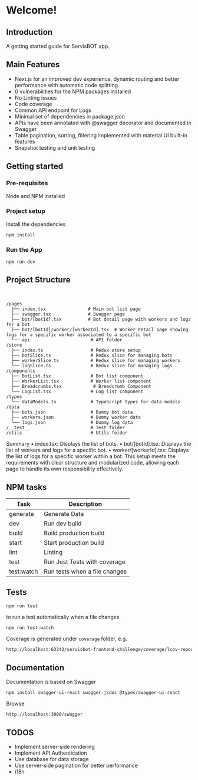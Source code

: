 # Welcome!

## Introduction

A getting started guide for ServisBOT app.

## Main Features
* Next.js for an improved dev experience, dynamic routing and better performance with automatic code splitting
* 0 vulnerabilities for the NPM packages installed
* No Linting issues
* Code coverage
* Common API endpoint for Logs
* Minimal set of dependencies in package.json
* APIs have been annotated with @swagger decorator and documented in Swagger
* Table pagination, sorting, filtering implemented with material UI built-in features
* Snapshot testing and unit testing

## Getting started

### Pre-requisites

Node and NPM installed

### Project setup

Install the dependencies
```shell
npm install
```

### Run the App
```shell
npm run dev
```

## Project Structure

```shell


/pages
  ├── index.tsx                # Main bot list page
  ├── swagger.tsx              # Swagger page
  ├── bot/[botId].tsx          # Bot detail page with workers and logs for a bot
  ├── bot/[botId]/worker/[workerId].tsx  # Worker detail page showing logs for a specific worker associated to a specific bot
  └── api                       # API folder
/store
  ├── index.ts                  # Redux store setup
  ├── botSlice.ts               # Redux slice for managing bots
  ├── workerSlice.ts            # Redux slice for managing workers
  └── logSlice.ts               # Redux slice for managing logs
/components
  ├── BotList.tsx               # Bot list component
  ├── WorkerList.tsx            # Worker list component
  ├── Breadcrumbs.tsx            # Breadcrumb Component
  └── LogList.tsx               # Log list component
/types
  └── dataModels.ts             # TypeScript types for data models
/data
  ├── bots.json                 # Dummy bot data
  ├── workers.json              # Dummy worker data
  └── logs.json                 # Dummy log data
/__test__                       # Test folder
/utils                          # Utils folder
```

Summary
•	index.tsx: Displays the list of bots.
•	bot/[botId].tsx: Displays the list of workers and logs for a specific bot.
•	worker/[workerId].tsx: Displays the list of logs for a specific worker within a bot.
This setup meets the requirements with clear structure and modularized code, allowing each page to handle its own responsibility effectively.



## NPM tasks
| Task                   | Description                   |
|------------------------|-------------------------------|
| generate               | Generate Data                 |
| dev                    | Run dev build                 |
| build                  | Build production build        |
| start                  | Start production build        |
| lint                   | Linting                       |
| test                   | Run Jest Tests with coverage  |
| test:watch             | Run tests when a file changes |



## Tests
```shell
npm run test
```

to run a test automatically when a file changes

```shell
npm run test:watch
```
Coverage is generated under `coverage` folder, e.g.

```html
http://localhost:63342/servisbot-frontend-challenge/coverage/lcov-report/index.html
```

## Documentation

Documentation is based on Swagger

```shell
npm install swagger-ui-react swagger-jsdoc @types/swagger-ui-react
```

Browse

```shell
http://localhost:3000/swagger
```

## TODOS

* Implement server-side rendering
* Implement API Authentication
* Use database for data storage
* Use server-side pagination for better performance
* i18n